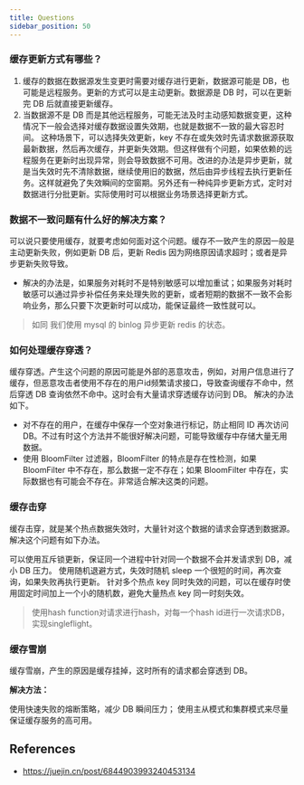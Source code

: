 ```yaml
---
title: Questions
sidebar_position: 50
---
```










### 缓存更新方式有哪些？ 
1. 缓存的数据在数据源发生变更时需要对缓存进行更新，数据源可能是 DB，也可能是远程服务。更新的方式可以是主动更新。数据源是 DB 时，可以在更新完 DB 后就直接更新缓存。
2. 当数据源不是 DB 而是其他远程服务，可能无法及时主动感知数据变更，这种情况下一般会选择对缓存数据设置失效期，也就是数据不一致的最大容忍时间。 这种场景下，可以选择失效更新，key 不存在或失效时先请求数据源获取最新数据，然后再次缓存，并更新失效期。但这样做有个问题，如果依赖的远程服务在更新时出现异常，则会导致数据不可用。改进的办法是异步更新，就是当失效时先不清除数据，继续使用旧的数据，然后由异步线程去执行更新任务。这样就避免了失效瞬间的空窗期。另外还有一种纯异步更新方式，定时对数据进行分批更新。实际使用时可以根据业务场景选择更新方式。

 
### 数据不一致问题有什么好的解决方案？
可以说只要使用缓存，就要考虑如何面对这个问题。缓存不一致产生的原因一般是主动更新失败，例如更新 DB 后，更新 Redis 因为网络原因请求超时；或者是异步更新失败导致。 
- 解决的办法是，如果服务对耗时不是特别敏感可以增加重试；如果服务对耗时敏感可以通过异步补偿任务来处理失败的更新，或者短期的数据不一致不会影响业务，那么只要下次更新时可以成功，能保证最终一致性就可以。

> 如同 我们使用 mysql 的 binlog 异步更新 redis 的状态。



### 如何处理缓存穿透？
 
缓存穿透。产生这个问题的原因可能是外部的恶意攻击，例如，对用户信息进行了缓存，但恶意攻击者使用不存在的用户id频繁请求接口，导致查询缓存不命中，然后穿透 DB 查询依然不命中。这时会有大量请求穿透缓存访问到 DB。
解决的办法如下。

- 对不存在的用户，在缓存中保存一个空对象进行标记，防止相同 ID 再次访问 DB。不过有时这个方法并不能很好解决问题，可能导致缓存中存储大量无用数据。
- 使用 BloomFilter 过滤器，BloomFilter 的特点是存在性检测，如果 BloomFilter 中不存在，那么数据一定不存在；如果 BloomFilter 中存在，实际数据也有可能会不存在。非常适合解决这类的问题。




### 缓存击穿
缓存击穿，就是某个热点数据失效时，大量针对这个数据的请求会穿透到数据源。
解决这个问题有如下办法。

可以使用互斥锁更新，保证同一个进程中针对同一个数据不会并发请求到 DB，减小 DB 压力。
使用随机退避方式，失效时随机 sleep 一个很短的时间，再次查询，如果失败再执行更新。
针对多个热点 key 同时失效的问题，可以在缓存时使用固定时间加上一个小的随机数，避免大量热点 key 同一时刻失效。


> 使用hash function对请求进行hash，对每一个hash id进行一次请求DB，实现singleflight。




### 缓存雪崩
缓存雪崩，产生的原因是缓存挂掉，这时所有的请求都会穿透到 DB。


**解决方法：**

使用快速失败的熔断策略，减少 DB 瞬间压力；
使用主从模式和集群模式来尽量保证缓存服务的高可用。







## References

- https://juejin.cn/post/6844903993240453134


